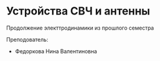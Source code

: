 # Устройства СВЧ и антенны

Продолжение электтродинамики из прошлого семестра

Преподователь:

* Федоркова Нина Валентиновна